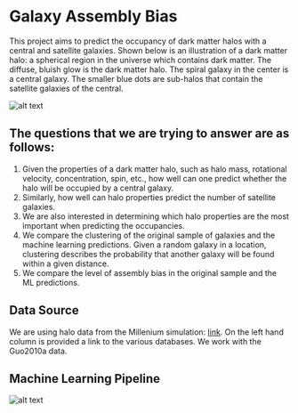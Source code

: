 # Galaxy Assembly Bias

This project aims to predict the occupancy of dark matter halos with a central and satellite galaxies. Shown below is an illustration of a dark matter halo: a spherical region in the universe which contains dark matter. The diffuse, bluish glow is the dark matter halo. The spiral galaxy in the center is a central galaxy. The smaller blue dots are sub-halos that contain the satellite galaxies of the central.    

![alt text](https://github.com/sxk1031/Assembly_Bias/blob/master/notebooks/DM_halo.jpeg)

## The questions that we are trying to answer are as follows:
1. Given the properties of a dark matter halo, such as halo mass, rotational velocity, concentration, spin, etc., how well can one predict whether the halo will be occupied by a central galaxy. 
2. Similarly, how well can halo properties predict the number of satellite galaxies. 
3. We are also interested in determining which halo properties are the most important when predicting the occupancies.
4. We compare the clustering of the original sample of galaxies and the machine learning predictions. Given a random galaxy in a location, clustering describes the probability that another galaxy will be found within a given distance.
5. We compare the level of assembly bias in the original sample and the ML predictions.

## Data Source
We are using halo data from the Millenium simulation: [link](http://gavo.mpa-garching.mpg.de/Millennium/). On the left hand column is provided a link to the various databases. We work with the Guo2010a data.

## Machine Learning Pipeline
![alt text](https://github.com/sxk1031/Assembly_Bias/blob/master/notebooks/ml-pipeline.jpg)

